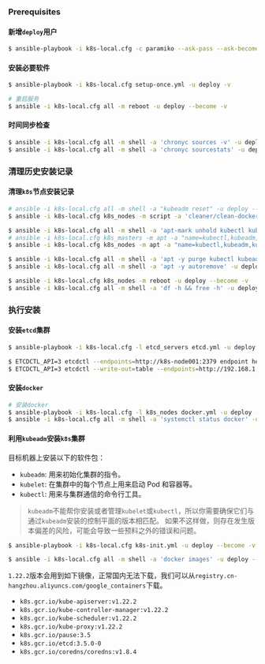 ### Prerequisites

#### 新增`deploy`用户

```bash
$ ansible-playbook -i k8s-local.cfg -c paramiko --ask-pass --ask-become-pass create-user.yml -v
```

#### 安装必要软件

```bash
$ ansible-playbook -i k8s-local.cfg setup-once.yml -u deploy -v

# 重启服务
$ ansible -i k8s-local.cfg all -m reboot -u deploy --become -v
```

#### 时间同步检查

```bash
$ ansible -i k8s-local.cfg all -m shell -a 'chronyc sources -v' -u deploy --become -v
$ ansible -i k8s-local.cfg all -m shell -a 'chronyc sourcestats' -u deploy --become -v
```

### 清理历史安装记录

#### 清理`k8s`节点安装记录

```bash
# ansible -i k8s-local.cfg all -m shell -a "kubeadm reset" -u deploy --become -v
$ ansible -i k8s-local.cfg k8s_nodes -m script -a 'cleaner/clean-docker.sh' -u deploy --become -v

$ ansible -i k8s-local.cfg all -m shell -a 'apt-mark unhold kubectl kubeadm kubelet' -u deploy --become -v
# ansible -i k8s-local.cfg k8s_masters -m apt -a "name=kubectl,kubeadm,kubelet state=absent autoremove=yes" -u deploy --become -v
$ ansible -i k8s-local.cfg k8s_nodes -m apt -a "name=kubectl,kubeadm,kubelet state=absent autoremove=yes" -u deploy --become -v

$ ansible -i k8s-local.cfg all -m shell -a 'apt -y purge kubectl kubeadm kubelet docker-ce docker-ce-cli containerd.io' -u deploy --become -v
$ ansible -i k8s-local.cfg all -m shell -a 'apt -y autoremove' -u deploy --become -v

$ ansible -i k8s-local.cfg k8s_nodes -m reboot -u deploy --become -v
$ ansible -i k8s-local.cfg all -m shell -a 'df -h && free -h' -u deploy --become -v
```

### 执行安装

#### 安装`etcd`集群

```bash
$ ansible-playbook -i k8s-local.cfg -l etcd_servers etcd.yml -u deploy --become -v

$ ETCDCTL_API=3 etcdctl --endpoints=http://k8s-node001:2379 endpoint health
$ ETCDCTL_API=3 etcdctl --write-out=table --endpoints=http://192.168.1.111:2379,http://192.168.1.112:2379,http://192.168.1.113:2379 endpoint health
```

#### 安装`docker`

```bash
# 安装docker
$ ansible-playbook -i k8s-local.cfg -l k8s_nodes docker.yml -u deploy --become -v
$ ansible -i k8s-local.cfg all -m shell -a 'systemctl status docker' -u deploy --become -v
```

#### 利用`kubeadm`安装`k8s`集群

目标机器上安装以下的软件包：
- `kubeadm`: 用来初始化集群的指令。
- `kubelet`: 在集群中的每个节点上用来启动 Pod 和容器等。
- `kubectl`: 用来与集群通信的命令行工具。

> `kubeadm`不能帮你安装或者管理`kubelet`或`kubectl`，所以你需要确保它们与通过`kubeadm`安装的控制平面的版本相匹配。 如果不这样做，则存在发生版本偏差的风险，可能会导致一些预料之外的错误和问题。

```bash
$ ansible-playbook -i k8s-local.cfg k8s-init.yml -u deploy --become -v

$ ansible -i k8s-local.cfg all -m shell -a 'docker images' -u deploy --become -v
```

`1.22.2`版本会用到如下镜像，正常国内无法下载，我们可以从`registry.cn-hangzhou.aliyuncs.com/google_containers`下载。

- `k8s.gcr.io/kube-apiserver:v1.22.2`
- `k8s.gcr.io/kube-controller-manager:v1.22.2`
- `k8s.gcr.io/kube-scheduler:v1.22.2`
- `k8s.gcr.io/kube-proxy:v1.22.2`
- `k8s.gcr.io/pause:3.5`
- `k8s.gcr.io/etcd:3.5.0-0`
- `k8s.gcr.io/coredns/coredns:v1.8.4`
